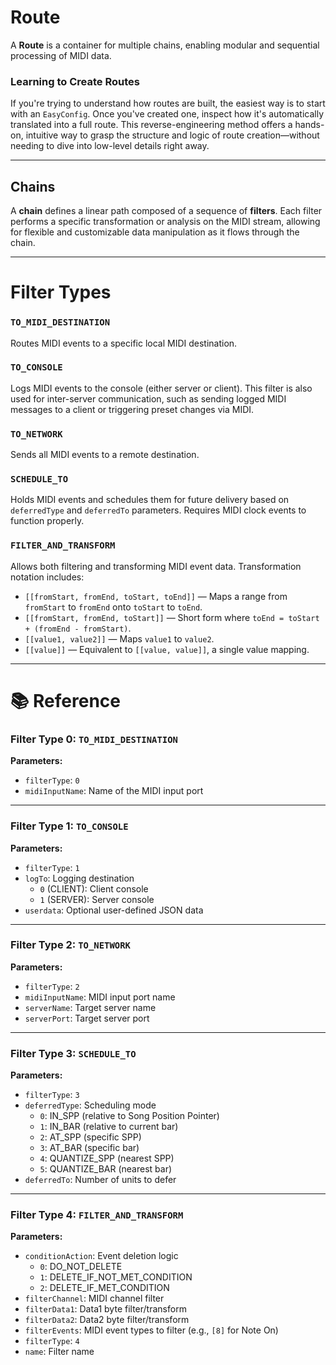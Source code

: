 # Route

A **Route** is a container for multiple chains, enabling modular and sequential processing of MIDI data.

### Learning to Create Routes

If you're trying to understand how routes are built, the easiest way is to start with an `EasyConfig`. Once you've created one, inspect how it's automatically translated into a full route. This reverse-engineering method offers a hands-on, intuitive way to grasp the structure and logic of route creation—without needing to dive into low-level details right away.

---

## Chains

A **chain** defines a linear path composed of a sequence of **filters**. Each filter performs a specific transformation or analysis on the MIDI stream, allowing for flexible and customizable data manipulation as it flows through the chain.

---

# Filter Types

### `TO_MIDI_DESTINATION`
Routes MIDI events to a specific local MIDI destination.

### `TO_CONSOLE`
Logs MIDI events to the console (either server or client). This filter is also used for inter-server communication, such as sending logged MIDI messages to a client or triggering preset changes via MIDI.

### `TO_NETWORK`
Sends all MIDI events to a remote destination.

### `SCHEDULE_TO`
Holds MIDI events and schedules them for future delivery based on `deferredType` and `deferredTo` parameters. Requires MIDI clock events to function properly.

### `FILTER_AND_TRANSFORM`
Allows both filtering and transforming MIDI event data. Transformation notation includes:

- `[[fromStart, fromEnd, toStart, toEnd]]` — Maps a range from `fromStart` to `fromEnd` onto `toStart` to `toEnd`.
- `[[fromStart, fromEnd, toStart]]` — Short form where `toEnd = toStart + (fromEnd - fromStart)`.
- `[[value1, value2]]` — Maps `value1` to `value2`.
- `[[value]]` — Equivalent to `[[value, value]]`, a single value mapping.

---

# 📚 Reference

### Filter Type 0: `TO_MIDI_DESTINATION`

**Parameters:**
- `filterType`: `0`
- `midiInputName`: Name of the MIDI input port

---

### Filter Type 1: `TO_CONSOLE`

**Parameters:**
- `filterType`: `1`
- `logTo`: Logging destination
  - `0` (CLIENT): Client console
  - `1` (SERVER): Server console
- `userdata`: Optional user-defined JSON data

---

### Filter Type 2: `TO_NETWORK`

**Parameters:**
- `filterType`: `2`
- `midiInputName`: MIDI input port name
- `serverName`: Target server name
- `serverPort`: Target server port


---

### Filter Type 3: `SCHEDULE_TO`

**Parameters:**
- `filterType`: `3`
- `deferredType`: Scheduling mode
  - `0`: IN_SPP (relative to Song Position Pointer)
  - `1`: IN_BAR (relative to current bar)
  - `2`: AT_SPP (specific SPP)
  - `3`: AT_BAR (specific bar)
  - `4`: QUANTIZE_SPP (nearest SPP)
  - `5`: QUANTIZE_BAR (nearest bar)
- `deferredTo`: Number of units to defer

---

### Filter Type 4: `FILTER_AND_TRANSFORM`

**Parameters:**
- `conditionAction`: Event deletion logic
  - `0`: DO_NOT_DELETE
  - `1`: DELETE_IF_NOT_MET_CONDITION
  - `2`: DELETE_IF_MET_CONDITION
- `filterChannel`: MIDI channel filter
- `filterData1`: Data1 byte filter/transform
- `filterData2`: Data2 byte filter/transform
- `filterEvents`: MIDI event types to filter (e.g., `[8]` for Note On)
- `filterType`: `4`
- `name`: Filter name

